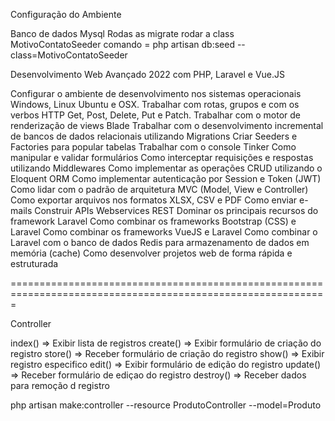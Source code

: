 Configuração do Ambiente

Banco de dados Mysql
Rodas as migrate
rodar a class MotivoContatoSeeder
comando = php artisan db:seed --class=MotivoContatoSeeder




Desenvolvimento Web Avançado 2022 com PHP, Laravel e Vue.JS

Configurar o ambiente de desenvolvimento nos sistemas operacionais Windows, Linux Ubuntu e OSX.
Trabalhar com rotas, grupos e com os verbos HTTP Get, Post, Delete, Put e Patch.
Trabalhar com o motor de renderização de views Blade
Trabalhar com o desenvolvimento incremental de bancos de dados relacionais utilizando Migrations
Criar Seeders e Factories para popular tabelas
Trabalhar com o console Tinker
Como manipular e validar formulários
Como interceptar requisições e respostas utilizando Middlewares
Como implementar as operações CRUD utilizando o Eloquent ORM
Como implementar autenticação por Session e Token (JWT)
Como lidar com o padrão de arquitetura MVC (Model, View e Controller)
Como exportar arquivos nos formatos XLSX, CSV e PDF
Como enviar e-mails
Construir APIs Webservices REST
Dominar os principais recursos do framework Laravel
Como combinar os frameworks Bootstrap (CSS) e Laravel
Como combinar os frameworks VueJS e Laravel
Como combinar o Laravel com o banco de dados Redis para armazenamento de dados em memória (cache)
Como desenvolver projetos web de forma rápida e estruturada


=============================================================================================================

Controller

index() => Exibir lista de registros
create() => Exibir formulário de criação do registro
store() => Receber formulário de criação do registro
show() => Exibir registro especifico
edit() => Exibir formulário de edição do registro
update() => Receber formulário de ediçao do registro
destroy() => Receber dados para remoção d registro

php artisan make:controller --resource ProdutoController --model=Produto
